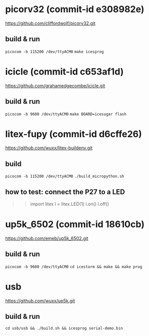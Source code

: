 # picorv32  (commit-id e308982e)
https://github.com/cliffordwolf/picorv32.git
## build & run
`picocom -b 115200 /dev/ttyACM0`
`make icesprog`

# icicle    (commit-id c653af1d)
https://github.com/grahamedgecombe/icicle.git
## build & run
`picocom -b 9600 /dev/ttyACM0`
`make BOARD=icesugar flash`

# litex-fupy    (commit-id d6cffe26)
https://github.com/wuxx/litex-buildenv.git
## build 
`picocom -b 115200 /dev/ttyACM0`
`./build_micropython.sh`
## how to test: connect the P27 to a LED
>>import litex
>>l = litex.LED(1)
>>l.on()
>>l.off()


# up5k_6502    (commit-id 18610cb)
https://github.com/emeb/up5k_6502.git
## build & run
`picocom -b 9600 /dev/ttyACM0`
`cd icestorm && make && make prog`

# usb
https://github.com/wuxx/up5k.git 
## build & run
`cd usb/usb && ./build.sh && icesprog serial-demo.bin`
